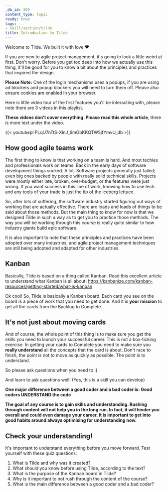 ```yaml
---
_db_id: 399
content_type: topic
ready: true
tags:
- skill/section/tilde
title: Introduction to Tilde
---
```


Welcome to Tilde. We built it with love ❤️

If you are new to agile project management, it's going to look a little weird at first. Don't worry. Before you get too deep into how we actually use this thing, it'll be good for you to know a bit about the principles and practices that inspired the design.

**Please Note:** One of the login mechanisms uses a popups, if you are using ad blockers and popup blockers you will need to turn them off. Please also ensure cookies are enabled in your browser. 

Here is little video tour of the first features you'll be interacting with, please note there are 3 videos in this playlist.

**These videos don't cover everything. Please read this whole article**, there is more text under the video.

{{< youtubepl PLqU7nTtS-XlnJ_6mGbKKQTW5jfYmvU_db >}}


## How good agile teams work

The first thing to know is that working on a team is hard. And most techies and professionals work on teams. Back in the early days of software development things sucked. A lot. Software projects generally just failed; even big ones backed by people with really solid technical skills. Projects were mostly either late, broken, over-budget, or the features were just wrong. If you want success in this line of work, knowing how to use tech and any tools of your trade is just the tip of the iceberg lettuce.

So, after lots of suffering, the software industry started figuring out ways of working that are actually effective. There are loads and loads of things to be said about those methods. But the main thing to know for now is that we designed Tilde in such a way as to get you to practice those methods. The way you will be working through this course is really quite similar to how industry giants build epic software.

It is also important to note that these principles and practices have been adopted over many industries, and agile project management techniques are still being adopted and adapted for other industries.

## Kanban

Basically, Tilde is based on a thing called Kanban. Read this excellent article to understand what Kanban is all about: https://kanbanize.com/kanban-resources/getting-started/what-is-kanban

Ok cool! So, Tilde is basically a Kanban board. Each card you see on the board is a piece of work that you need to get done. And it is **your mission** to get all the cards from the Backlog to Complete.

## It's not just about moving cards

And of course, the whole point of this thing is to make sure you get the skills you need to launch your successful career. This is not a box-ticking exercise. In getting your cards to Complete you need to make sure you **really understand** all the concepts that the card is about. Don't race to finish, the point is not to move as quickly as possible. The point is to understand.

So please ask questions when you need to :)

And learn to ask questions well! (Yes, this is a skill you can develop)

**One major difference between a good coder and a bad coder is: Good coders UNDERSTAND the code**

**The goal of any course is to gain skills and understanding. Rushing through content will not help you in the long run. In fact, it will hinder you overall and could even damage your career. It is important to get into good habits around always optimising for understanding now.**


## Check your understanding!

It's important to understand everything before you move forward. Test yourself with these quiz questions:

1. What is Tilde and why was it created?
2. What should you know before using Tilde, according to the text?
3. What is the purpose of the Kanban board in Tilde?
4. Why is it important to not rush through the content of the course?
5. What is the main difference between a good coder and a bad coder?